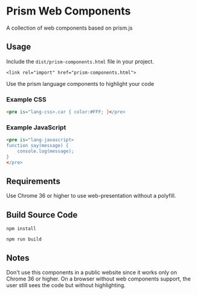 Prism Web Components
========

A collection of web components based on prism.js

## Usage

Include the `dist/prism-components.html` file in your project.

    <link rel="import" href="prism-components.html">

Use the prism language components to highlight your code

### Example CSS

```html
<pre is="lang-css>.car { color:#FFF; }</pre>
```
### Example JavaScript

```html
<pre is="lang-javascript>
function say(message) {
    console.log(message);
}
</pre>
```

## Requirements
Use Chrome 36 or higher to use web-presentation without a polyfill.

## Build Source Code

    npm install
    
    npm run build

## Notes
Don't use this components in a public website since it works only on Chrome 36 or higher. On a browser without web components support, the user still sees the code but without highlighting.